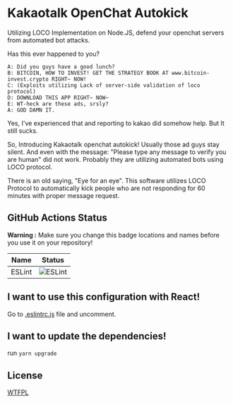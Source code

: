 # Kakaotalk OpenChat Autokick
Utilizing LOCO Implementation on Node.JS, defend your openchat servers from automated bot attacks.

Has this ever happened to you?  
```
A: Did you guys have a good lunch?
B: BITCOIN, HOW TO INVEST! GET THE STRATEGY BOOK AT www.bitcoin-invest.crypto RIGHT~ NOW!
C: (Exploits utilizing Lack of server-side validation of loco protocol)
D: DOWNLOAD THIS APP RIGHT~ NOW~
E: WT-heck are these ads, srsly?
A: GOD DAMN IT.
```

Yes, I've experienced that and reporting to kakao did somehow help. But It still sucks.

So, Introducing Kakaotalk openchat autokick! Usually those ad guys stay silent. And even with the message: "Please type any message to verify you are human" did not work. Probably they are utilizing automated bots using LOCO protocol.  

There is an old saying, "Eye for an eye". This software utilizes LOCO Protocol to automatically kick people who are not responding for 60 minutes with proper message request.  


## GitHub Actions Status
**Warning :** Make sure you change this badge locations and names before you use it on your repository!  

| Name                      | Status                                                                                                         |
|---------------------------|----------------------------------------------------------------------------------------------------------------|
| ESLint                    | ![ESLint](https://github.com/Alex4386/kakaotalk-openchat-autokick/workflows/ESLint/badge.svg)                         |

## I want to use this configuration with React! 
Go to [.eslintrc.js](.eslintrc.js) file and uncomment.  

## I want to update the dependencies!
run `yarn upgrade`

## License
[WTFPL](LICENSE)
